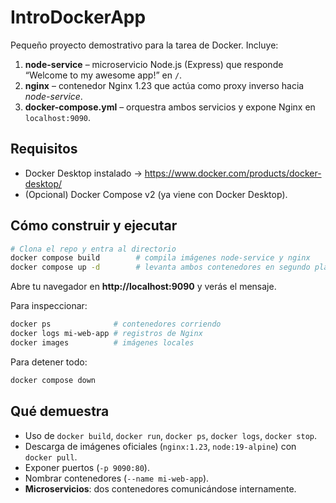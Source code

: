 # IntroDockerApp

Pequeño proyecto demostrativo para la tarea de Docker. Incluye:

1. **node-service** – microservicio Node.js (Express) que responde “Welcome to my awesome app!” en `/`.
2. **nginx** – contenedor Nginx 1.23 que actúa como proxy inverso hacia *node-service*.
3. **docker-compose.yml** – orquestra ambos servicios y expone Nginx en `localhost:9090`.

## Requisitos

- Docker Desktop instalado → <https://www.docker.com/products/docker-desktop/>
- (Opcional) Docker Compose v2 (ya viene con Docker Desktop).

## Cómo construir y ejecutar

```bash
# Clona el repo y entra al directorio
docker compose build        # compila imágenes node-service y nginx
docker compose up -d        # levanta ambos contenedores en segundo plano
```

Abre tu navegador en **http://localhost:9090** y verás el mensaje.

Para inspeccionar:

```bash
docker ps              # contenedores corriendo
docker logs mi-web-app # registros de Nginx
docker images          # imágenes locales
```

Para detener todo:

```bash
docker compose down
```

## Qué demuestra

- Uso de `docker build`, `docker run`, `docker ps`, `docker logs`, `docker stop`.
- Descarga de imágenes oficiales (`nginx:1.23`, `node:19-alpine`) con `docker pull`.
- Exponer puertos (`-p 9090:80`).
- Nombrar contenedores (`--name mi-web-app`).
- **Microservicios**: dos contenedores comunicándose internamente.
